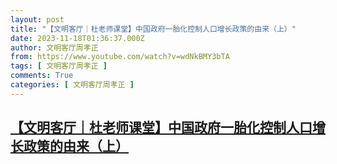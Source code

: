 ```yaml
---
layout: post
title: "【文明客厅｜杜老师课堂】中国政府一胎化控制人口增长政策的由来（上）"
date: 2023-11-18T01:36:37.000Z
author: 文明客厅周孝正
from: https://www.youtube.com/watch?v=wdNkBMY3bTA
tags: [ 文明客厅周孝正 ]
comments: True
categories: [ 文明客厅周孝正 ]
---
```

<!--1700271397000-->
[【文明客厅｜杜老师课堂】中国政府一胎化控制人口增长政策的由来（上）](https://www.youtube.com/watch?v=wdNkBMY3bTA)
------

<div>

</div>
